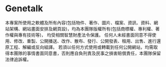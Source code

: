 # Genetalk
本專案所使用之軟體及所有內容(包括物件、著作、圖片、檔案、資訊、資料、網站架構、網站畫面安排及網頁設)，均為本團隊版權所有(包括商標權、專利權、著作權與專有技術等)， 均受相關智慧財產法令保護。   任何人未經書面同意不得使用、修改、重製、公開播送、改作、散布、發行、公開發表、租用、出售、進行還原工程、解編或反向組譯。   若須以任何方式使用或轉載到任何公開網站，均需取得本團隊的事情書面同意書，否則應自負刑責及民事之損害賠償責任，本團隊保留法律追訴權。
